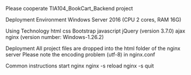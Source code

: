 Please cooperate TIA104_BookCart_Backend project

Deployment Environment
Windows Server 2016 (CPU 2 cores, RAM 16G)

Using Technology
html
css
Bootstrap
javascript
jQuery (version 3.7.0)
ajax
nginx (version number: Windows-1.26.2)

Deployment
All project files are dropped into the html folder of the nginx server
Please note the encoding problem (utf-8) in nginx.conf

Common instructions
start nginx
nginx -s reload
nginx -s quit

